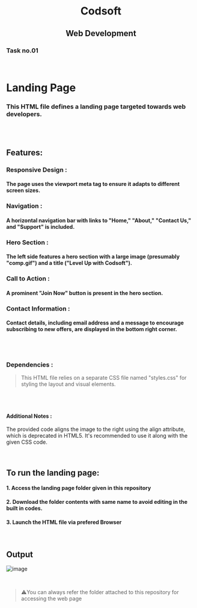 <h1 align="center"> Codsoft </h1> 


<h2 align="center">Web Development </h2>

### Task no.01
<br>

# Landing Page

### This HTML file defines a landing page targeted towards web developers.
<br>
<br>

## Features:

### Responsive Design : 
#### The page uses the viewport meta tag to ensure it adapts to different screen sizes.
### Navigation : 
#### A horizontal navigation bar with links to "Home," "About," "Contact Us," and "Support" is included.
### Hero Section :
#### The left side features a hero section with a large image (presumably "comp.gif") and a title ("Level Up with Codsoft").
### Call to Action : 
#### A prominent "Join Now" button is present in the hero section.
### Contact Information : 
#### Contact details, including email address and a message to encourage subscribing to new offers, are displayed in the bottom right corner.

<br>
<br>

###  Dependencies :

> This HTML file relies on a separate CSS file named "styles.css" for styling the layout and visual elements.

<br>
<br>

#### Additional Notes :

The provided code aligns the image to the right using the align attribute, which is deprecated in HTML5. It's recommended to use it along with the given CSS code.

<br>



## To run the landing page:


#### 1. Access the landing page folder given in this repository

#### 2. Download the folder contents with same name to avoid editing in the built in codes.

#### 3. Launch the HTML file via prefered Browser

<br>

## Output

![image](https://github.com/PSriVarshan/Codsoft_taskno1/assets/114944059/156b7fe6-78a5-4cee-99b4-a2c5febbbab7)

<br>

> ⚠️You can always refer the folder attached to this repository for accessing the web page

<br>

